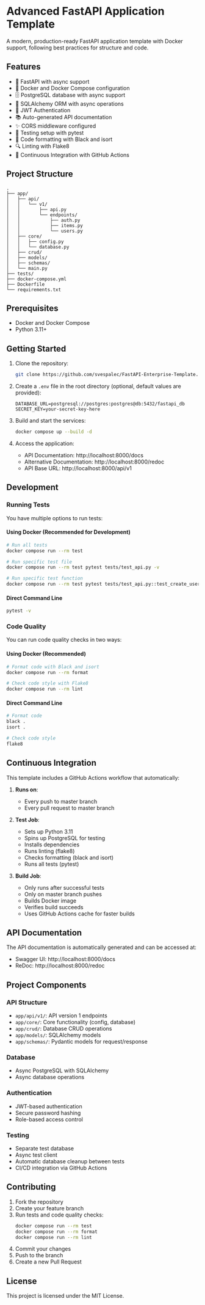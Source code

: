 # Advanced FastAPI Application Template

A modern, production-ready FastAPI application template with Docker support, following best practices for structure and code.

## Features

- 🚀 FastAPI with async support
- 🐳 Docker and Docker Compose configuration
- 🗄️ PostgreSQL database with async support
- 📝 SQLAlchemy ORM with async operations
- 🔐 JWT Authentication
- 📚 Auto-generated API documentation
- ✨ CORS middleware configured
- 🧪 Testing setup with pytest
- 🎨 Code formatting with Black and isort
- 🔍 Linting with Flake8
- 🔄 Continuous Integration with GitHub Actions

## Project Structure

```
.
├── app/
│   ├── api/
│   │   └── v1/
│   │       ├── api.py
│   │       └── endpoints/
│   │           ├── auth.py
│   │           ├── items.py
│   │           └── users.py
│   ├── core/
│   │   ├── config.py
│   │   └── database.py
│   ├── crud/
│   ├── models/
│   ├── schemas/
│   └── main.py
├── tests/
├── docker-compose.yml
├── Dockerfile
└── requirements.txt
```

## Prerequisites

- Docker and Docker Compose
- Python 3.11+

## Getting Started

1. Clone the repository:
   ```bash
   git clone https://github.com/svespalec/FastAPI-Enterprise-Template.git
   ```

2. Create a `.env` file in the root directory (optional, default values are provided):
   ```env
   DATABASE_URL=postgresql://postgres:postgres@db:5432/fastapi_db
   SECRET_KEY=your-secret-key-here
   ```

3. Build and start the services:
   ```bash
   docker compose up --build -d
   ```

4. Access the application:
   - API Documentation: http://localhost:8000/docs
   - Alternative Documentation: http://localhost:8000/redoc
   - API Base URL: http://localhost:8000/api/v1

## Development

### Running Tests

You have multiple options to run tests:

#### Using Docker (Recommended for Development)
```bash
# Run all tests
docker compose run --rm test

# Run specific test file
docker compose run --rm test pytest tests/test_api.py -v

# Run specific test function
docker compose run --rm test pytest tests/test_api.py::test_create_user -v
```

#### Direct Command Line
```bash
pytest -v
```

### Code Quality

You can run code quality checks in two ways:

#### Using Docker (Recommended)
```bash
# Format code with Black and isort
docker compose run --rm format

# Check code style with Flake8
docker compose run --rm lint
```

#### Direct Command Line
```bash
# Format code
black .
isort .

# Check code style
flake8
```

## Continuous Integration

This template includes a GitHub Actions workflow that automatically:

1. **Runs on**:
   - Every push to master branch
   - Every pull request to master branch

2. **Test Job**:
   - Sets up Python 3.11
   - Spins up PostgreSQL for testing
   - Installs dependencies
   - Runs linting (flake8)
   - Checks formatting (black and isort)
   - Runs all tests (pytest)

3. **Build Job**:
   - Only runs after successful tests
   - Only on master branch pushes
   - Builds Docker image
   - Verifies build succeeds
   - Uses GitHub Actions cache for faster builds

## API Documentation

The API documentation is automatically generated and can be accessed at:
- Swagger UI: http://localhost:8000/docs
- ReDoc: http://localhost:8000/redoc

## Project Components

### API Structure
- `app/api/v1/`: API version 1 endpoints
- `app/core/`: Core functionality (config, database)
- `app/crud/`: Database CRUD operations
- `app/models/`: SQLAlchemy models
- `app/schemas/`: Pydantic models for request/response

### Database
- Async PostgreSQL with SQLAlchemy
- Async database operations

### Authentication
- JWT-based authentication
- Secure password hashing
- Role-based access control

### Testing
- Separate test database
- Async test client
- Automatic database cleanup between tests
- CI/CD integration via GitHub Actions

## Contributing

1. Fork the repository
2. Create your feature branch
3. Run tests and code quality checks:
   ```bash
   docker compose run --rm test
   docker compose run --rm format
   docker compose run --rm lint
   ```
4. Commit your changes
5. Push to the branch
6. Create a new Pull Request

## License

This project is licensed under the MIT License. 
